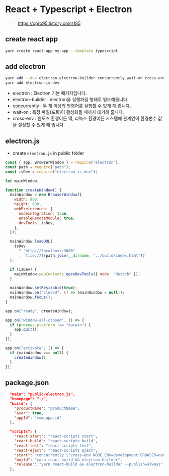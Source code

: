 # React + Typescript + Electron

> https://cpro95.tistory.com/185

## create react app

```bash
yarn create react-app my-app --template typescript
```

## add electron

```bash
yarn add --dev electron electron-builder concurrently wait-on cross-env
yarn add electron-is-dev
```

- electron : Electron 기본 패키지입니다.
- electron-builder : electron을 실행파일 형태로 빌드해줍니다.
- concurrently : 두 개 이상의 명령어를 실행할 수 있게 해 줍니다.
- wait-on : 특정 파일(포트)이 활성화될 때까지 대기해 줍니다.
- cross-env : 윈도즈 환경이든 맥, 리눅스 환경이든 시스템에 관계없이 환경변수 값을 설정할 수 있게 해 줍니다.

## electron.js

- create `electron.js` in public folder

```js
const { app, BrowserWindow } = require("electron");
const path = require("path");
const isDev = require("electron-is-dev");

let mainWindow;

function createWindow() {
  mainWindow = new BrowserWindow({
    width: 900,
    height: 680,
    webPreferences: {
      nodeIntegration: true,
      enableRemoteModule: true,
      devTools: isDev,
    },
  });

  mainWindow.loadURL(
    isDev
      ? "http://localhost:3000"
      : `file://${path.join(__dirname, "../build/index.html")}`
  );

  if (isDev) {
    mainWindow.webContents.openDevTools({ mode: "detach" });
  }

  mainWindow.setResizable(true);
  mainWindow.on("closed", () => (mainWindow = null));
  mainWindow.focus();
}

app.on("ready", createWindow);

app.on("window-all-closed", () => {
  if (process.platform !== "darwin") {
    app.quit();
  }
});

app.on("activate", () => {
  if (mainWindow === null) {
    createWindow();
  }
});
```

## package.json

```json
  "main": "public/electron.js",
  "homepage": "./",
  "build": {
    "productName": "productName",
    "asar": true,
    "appId": "com.app.id"
  },

  "scripts": {
    "react-start": "react-scripts start",
    "react-build": "react-scripts build",
    "react-test": "react-scripts test",
    "react-eject": "react-scripts eject",
    "start": "concurrently \"cross-env NODE_ENV=development BROWSER=none yarn react-start\" \"wait-on http://localhost:3000 && electron .\"",
    "build": "yarn react-build && electron-builder",
    "release": "yarn react-build && electron-builder --publish=always"
  },
```
